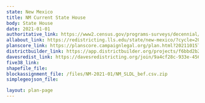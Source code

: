 ```yaml
---
state: New Mexico
title: NM Current State House
body: State House
date: 2021-01-01
authoritative_link: https://www2.census.gov/programs-surveys/decennial/2020/data/01-Redistricting_File--PL_94-171/New_Mexico/
allabout_link: https://redistricting.lls.edu/state/new-mexico/?cycle=2020&level=State%20Lower&startdate=
planscore_link: https://planscore.campaignlegal.org/plan.html?20211015T184803.396092959Z
districtbuilder_link: https://app.districtbuilder.org/projects/f6bbd2b2-6ad0-4c95-932e-f71565b8194f
davesredist_link: https://davesredistricting.org/join/9a4cf28c-933e-4560-9f0b-6980080e4629
five38_link:
shapefile_file:
blockassignment_file: /files/NM-2021-01/NM_SLDL_bef.csv.zip
simplegeojson_file:

layout: plan-page
---
```

